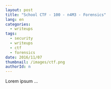 ```yaml
---
layout: post
title: "School CTF - 100 - n4M3 - Forensics"
lang: en
categories:
  - writeups
tags:
  - security
  - writeups
  - ctf
  - forensics
date: 2016/11/07
thumbnail: /images/ctf.png
authorId: n
---
```

Lorem ipsum ...
